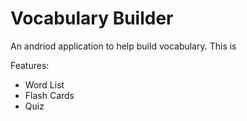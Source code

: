 # Vocabulary Builder


An andriod application to help build vocabulary. This is 

Features:
* Word List
* Flash Cards
* Quiz
